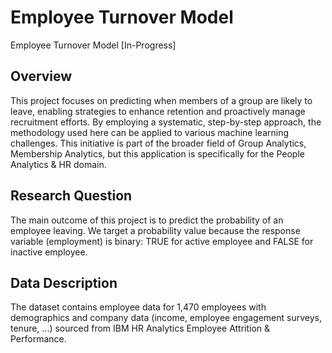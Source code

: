 # Employee Turnover Model
Employee Turnover Model [In-Progress]

## Overview
This project focuses on predicting when members of a group are likely to leave, enabling strategies to enhance retention and proactively manage recruitment efforts. By employing a systematic, step-by-step approach, the methodology used here can be applied to various machine learning challenges. This initiative is part of the broader field of Group Analytics, Membership Analytics, but this application is specifically for the People Analytics & HR domain.

## Research Question
The main outcome of this project is to predict the probability of an employee leaving. We target a probability value because the response variable (employment) is binary: TRUE for active employee and FALSE for inactive employee.

## Data Description
The dataset contains employee data for 1,470 employees with demographics and company data (income, employee engagement surveys, tenure, ...) sourced from IBM HR Analytics Employee Attrition & Performance.
